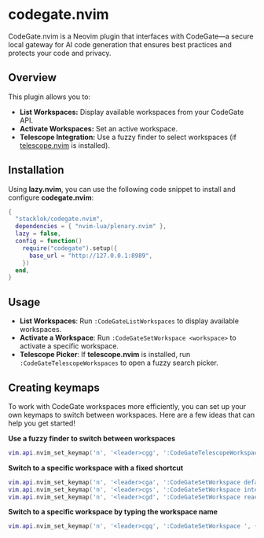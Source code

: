 # codegate.nvim

CodeGate.nvim is a Neovim plugin that interfaces with CodeGate—a secure local gateway for AI code generation that ensures best practices and protects your code and privacy.

## Overview

This plugin allows you to:
- **List Workspaces:** Display available workspaces from your CodeGate API.
- **Activate Workspaces:** Set an active workspace.
- **Telescope Integration:** Use a fuzzy finder to select workspaces (if [telescope.nvim](https://github.com/nvim-telescope/telescope.nvim) is installed).

## Installation

Using **lazy.nvim**, you can use the following code snippet to install and configure **codegate.nvim**:

```lua
{
  "stacklok/codegate.nvim",
  dependencies = { "nvim-lua/plenary.nvim" },
  lazy = false,
  config = function()
    require("codegate").setup({
      base_url = "http://127.0.0.1:8989",
    })
  end,
}
```

## Usage

- **List Workspaces**: Run `:CodeGateListWorkspaces` to display available workspaces.
- **Activate a Workspace**: Run `:CodeGateSetWorkspace <workspace>` to activate a specific workspace.
- **Telescope Picker**: If **telescope.nvim** is installed, run `:CodeGateTelescopeWorkspaces` to open a fuzzy search picker.

## Creating keymaps

To work with CodeGate workspaces more efficiently, you can set up your own keymaps to
switch between workspaces. Here are a few ideas that can help you get started!

**Use a fuzzy finder to switch between workspaces**

```lua
vim.api.nvim_set_keymap('n', '<leader>cgg', ':CodeGateTelescopeWorkspaces<CR>', { noremap = true, silent = true })
```

**Switch to a specific workspace with a fixed shortcut**

```lua
vim.api.nvim_set_keymap('n', '<leader>cga', ':CodeGateSetWorkspace default<CR>', { noremap = true, silent = true })
vim.api.nvim_set_keymap('n', '<leader>cgs', ':CodeGateSetWorkspace integration-testing<CR>', { noremap = true, silent = true })
vim.api.nvim_set_keymap('n', '<leader>cgd', ':CodeGateSetWorkspace react-implementation<CR>', { noremap = true, silent = true })
```

**Switch to a specific workspace by typing the workspace name**

```lua
vim.api.nvim_set_keymap('n', '<leader>cgq', ':CodeGateSetWorkspace ', { noremap = true, silent = false }) -- notice `silent = false`
```


